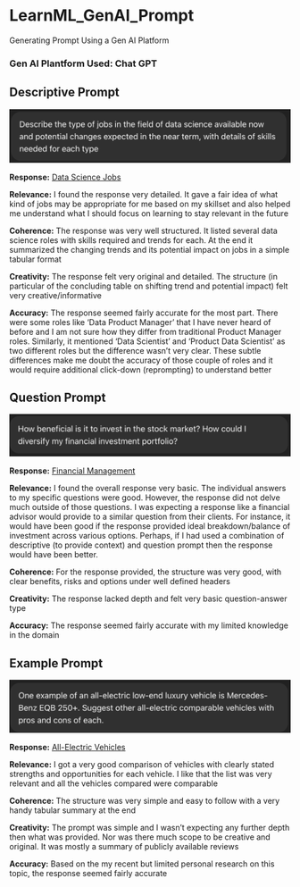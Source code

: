 # **LearnML_GenAI_Prompt**
Generating Prompt Using a Gen AI Platform 

### Gen AI Plantform Used: **Chat GPT** 


## **Descriptive Prompt** 

![Data Science Jobs Prompt](https://github.com/shruti0209/LearnML_GenAI_Prompt/blob/main/Prompts/Data%20Science%20Jobs%20Prompt.png) 

**Response:** [Data Science Jobs](https://github.com/shruti0209/LearnML_GenAI_Prompt/blob/main/Prompt%20Responses/Data_Science_Jobs_Narrative.pdf) 

**Relevance:** I found the response very detailed. It gave a fair idea of what kind of jobs may be appropriate for me based on my skillset and also helped me understand what I should focus on learning to stay relevant in the future 

**Coherence:** The response was very well structured. It listed several data science roles with skills required and trends for each. At the end it summarized the changing trends and its potential impact on jobs in a simple tabular format 

**Creativity:** The response felt very original and detailed. The structure (in particular of the concluding table on shifting trend and potential impact) felt very creative/informative 

**Accuracy:** The response seemed fairly accurate for the most part. There were some roles like ‘Data Product Manager’ that I have never heard of before and I am not sure how they differ from traditional Product Manager roles. Similarly, it mentioned ‘Data Scientist’ and ‘Product Data Scientist’ as two different roles but the difference wasn’t very clear. These subtle differences make me doubt the accuracy of those couple of roles and it would require additional click-down (reprompting) to understand better 


## **Question Prompt** 

![Financial Management Prompt](https://github.com/shruti0209/LearnML_GenAI_Prompt/blob/main/Prompts/Financial%20Management%20Prompt.png) 

**Response:** [Financial Management](https://github.com/shruti0209/LearnML_GenAI_Prompt/blob/main/Prompt%20Responses/Question_Stock_Market_Investment_and_Portfolio_Diversification.pdf) 

**Relevance:** I found the overall response very basic. The individual answers to my specific questions were good. However, the response did not delve much outside of those questions. I was expecting a response like a financial advisor would provide to a similar question from their clients. For instance, it would have been good if the response provided ideal breakdown/balance of investment across various options. Perhaps, if I had used a combination of descriptive (to provide context) and question prompt then the response would have been better. 

**Coherence:** For the response provided, the structure was very good, with clear benefits, risks and options under well defined headers 

**Creativity:** The response lacked depth and felt very basic question-answer type 

**Accuracy:** The response seemed fairly accurate with my limited knowledge in the domain 


## **Example Prompt** 

![All-Electric Vehicles Prompt](https://github.com/shruti0209/LearnML_GenAI_Prompt/blob/main/Prompts/EV%20Prompt.png) 

**Response:** [All-Electric Vehicles](https://github.com/shruti0209/LearnML_GenAI_Prompt/blob/main/Prompt%20Responses/Electric_Vehicle_Comparison_Low_End_Luxury.pdf) 

**Relevance:** I got a very good comparison of vehicles with clearly stated strengths and opportunities for each vehicle. I like that the list was very relevant and all the vehicles compared were comparable 

**Coherence:** The structure was very simple and easy to follow with a very handy tabular summary at the end

**Creativity:** The prompt was simple and I wasn’t expecting any further depth then what was provided. Nor was there much scope to be creative and original. It was mostly a summary of publicly available reviews 

**Accuracy:** Based on the my recent but limited personal research on this topic, the response seemed fairly accurate 




